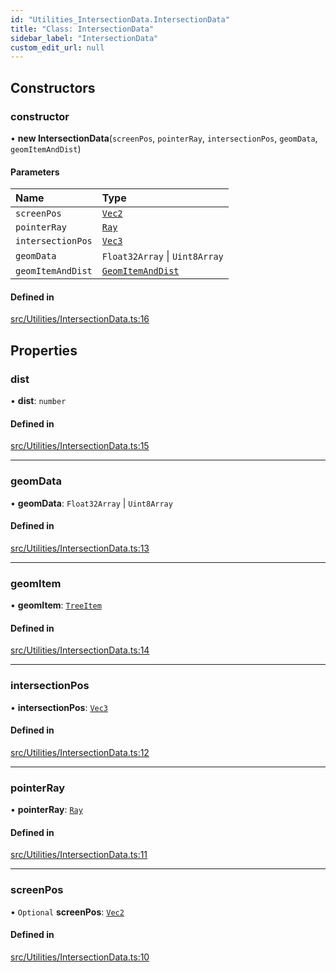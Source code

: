 ```yaml
---
id: "Utilities_IntersectionData.IntersectionData"
title: "Class: IntersectionData"
sidebar_label: "IntersectionData"
custom_edit_url: null
---
```




## Constructors

### constructor

• **new IntersectionData**(`screenPos`, `pointerRay`, `intersectionPos`, `geomData`, `geomItemAndDist`)

#### Parameters

| Name | Type |
| :------ | :------ |
| `screenPos` | [`Vec2`](../Math/Math_Vec2.Vec2) |
| `pointerRay` | [`Ray`](../Math/Math_Ray.Ray) |
| `intersectionPos` | [`Vec3`](../Math/Math_Vec3.Vec3) |
| `geomData` | `Float32Array` \| `Uint8Array` |
| `geomItemAndDist` | [`GeomItemAndDist`](Utilities_IntersectionData.GeomItemAndDist) |

#### Defined in

[src/Utilities/IntersectionData.ts:16](https://github.com/ZeaInc/zea-engine/blob/716e8606e/src/Utilities/IntersectionData.ts#L16)

## Properties

### dist

• **dist**: `number`

#### Defined in

[src/Utilities/IntersectionData.ts:15](https://github.com/ZeaInc/zea-engine/blob/716e8606e/src/Utilities/IntersectionData.ts#L15)

___

### geomData

• **geomData**: `Float32Array` \| `Uint8Array`

#### Defined in

[src/Utilities/IntersectionData.ts:13](https://github.com/ZeaInc/zea-engine/blob/716e8606e/src/Utilities/IntersectionData.ts#L13)

___

### geomItem

• **geomItem**: [`TreeItem`](../SceneTree/SceneTree_TreeItem.TreeItem)

#### Defined in

[src/Utilities/IntersectionData.ts:14](https://github.com/ZeaInc/zea-engine/blob/716e8606e/src/Utilities/IntersectionData.ts#L14)

___

### intersectionPos

• **intersectionPos**: [`Vec3`](../Math/Math_Vec3.Vec3)

#### Defined in

[src/Utilities/IntersectionData.ts:12](https://github.com/ZeaInc/zea-engine/blob/716e8606e/src/Utilities/IntersectionData.ts#L12)

___

### pointerRay

• **pointerRay**: [`Ray`](../Math/Math_Ray.Ray)

#### Defined in

[src/Utilities/IntersectionData.ts:11](https://github.com/ZeaInc/zea-engine/blob/716e8606e/src/Utilities/IntersectionData.ts#L11)

___

### screenPos

• `Optional` **screenPos**: [`Vec2`](../Math/Math_Vec2.Vec2)

#### Defined in

[src/Utilities/IntersectionData.ts:10](https://github.com/ZeaInc/zea-engine/blob/716e8606e/src/Utilities/IntersectionData.ts#L10)

